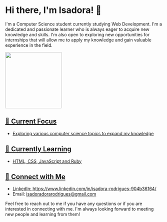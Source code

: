 # Hi there, I'm Isadora! 👋

I'm a Computer Science student currently studying Web Development. I'm a dedicated and passionate learner who is always eager to acquire new knowledge and skills. I'm also open to exploring new opportunities for internships that will allow me to apply my knowledge and gain valuable experience in the field.


<div>
<a href="https://github.com/isadoritas">
<img height="180em" src="https://github-readme-stats.vercel.app/api/top-langs/?username=isadoritas&layout=compact&langs_count=7&theme=dracula"/>
  
  
  
  

## 🔭 Current Focus
- Exploring various computer science topics to expand my knowledge

## 🌱 Currently Learning
- HTML, CSS, JavaScript and Ruby


## 🤝 Connect with Me
- LinkedIn: https://www.linkedin.com/in/isadora-rodrigues-904b36164/
- Email: isadoradorarodrigues@gmail.com

Feel free to reach out to me if you have any questions or if you are interested in connecting with me. I'm always looking forward to meeting new people and learning from them!
  
 

